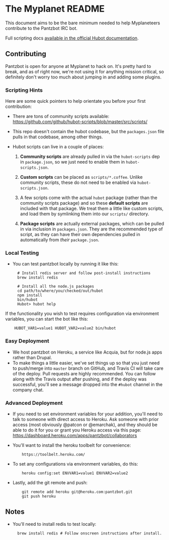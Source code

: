 The Myplanet README
===================

This document aims to be the bare minimum needed to help
Myplaneteers contribute to the Pantzbot IRC bot.

Full scripting docs [available in the official Hubot
documentation](https://github.com/github/hubot/blob/master/docs/scripting.md).

Contributing
------------

Pantzbot is open for anyone at Myplanet to hack on. It's pretty hard to
break, and as of right now, we're not using it for anything mission
critical, so definitely don't worry too much about jumping in and adding
some plugins.

### Scripting Hints

Here are some quick pointers to help orientate you before your first
contribution:

- There are tons of community scripts available:
  https://github.com/github/hubot-scripts/blob/master/src/scripts/

- This repo doesn't contain the hubot codebase, but the `packages.json`
file pulls in that codebase, among other things.

- Hubot scripts can live in a couple of places:

  1. **Community scripts** are already pulled in via the `hubot-scripts` dep
    in `package.json`, so we just need to enable them in
    `hubot-scripts.json`.

  2. **Custom scripts** can be placed as `scripts/*.coffee`. Unlike community
    scripts, these do not need to be enabled via `hubot-scripts.json`.

  3. A few scripts come with the actual `hubot` package (rather than the
    community scripts package) and so these **default scripts** are
    included with that package.  We treat them a little like custom scripts,
    and load them by symlinking them into our `scripts/` directory.

  4. **Package scripts** are actually external packages, which can be
    pulled in via inclusion in `packages.json`. They are the
    recommended type of script, as they can have their own dependencies
    pulled in automatically from *their* `package.json`.

### Local Testing

- You can test pantzbot locally by running it like this:

        # Install redis server and follow post-install instructions
        brew install redis

        # Install all the node.js packages
        cd path/to/where/you/checked/out/hubot
        npm install
        bin/hubot
        Hubot> hubot help

If the functionality you wish to test requires configuration via
environment variables, you can start the bot like this:

        HUBOT_VAR1=value1 HUBOT_VAR2=value2 bin/hubot

### Easy Deployment

- We host pantzbot on Heroku, a service like Acquia, but for
  node.js apps rather than Drupal.
- To make things a little easier, we've set things up so that you just
  need to push/merge into `master` branch on GitHub, and Travis CI will take care
  of the deploy. Pull requests are highly recommended. You can follow
  along with the Travis output after pushing, and if the deploy was
  successful, you'll see a message dropped into the `#hubot` channel in
  the company chat.

### Advanced Deployment

  - If you need to set environment variables for your addition, you'll
  need to talk to someone with direct access to Heroku. Ask someone with
  prior access (most obviously @patcon or @emarchak), and they should be
  able to do it for you or grant you Heroku access via this page:
  https://dashboard.heroku.com/apps/pantzbot/collaborators
  - You'll want to install the heroku toolbelt for convenience:

            https://toolbelt.heroku.com/

  - To set any configurations via environment variables, do this:

            heroku config:set ENVVAR1=value1 ENVVAR2=value2

  - Lastly, add the git remote and push:

            git remote add heroku git@heroku.com:pantzbot.git
            git push heroku

Notes
-----

* You'll need to install redis to test locally:

        brew install redis # Follow onscreen instructions after install.
